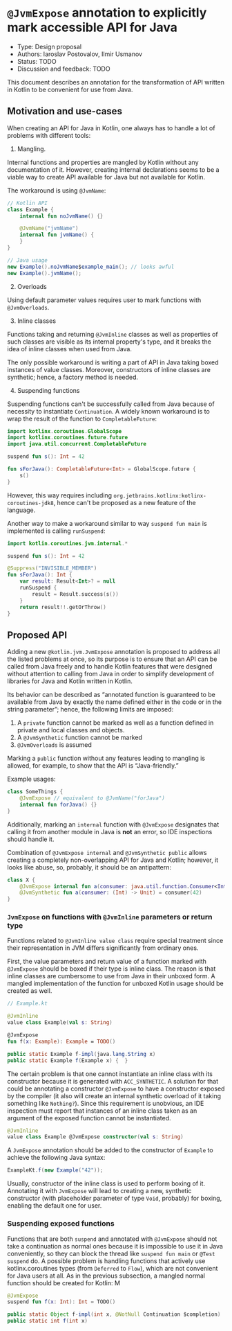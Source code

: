 # `@JvmExpose` annotation to explicitly mark accessible API for Java

* Type: Design proposal
* Authors: Iaroslav Postovalov, Ilmir Usmanov
* Status: TODO
* Discussion and feedback: TODO

This document describes an annotation for the transformation of API written in Kotlin to be convenient for use from Java.

## Motivation and use-cases

When creating an API for Java in Kotlin, one always has to handle a lot of problems with different tools:

1. Mangling.

Internal functions and properties are mangled by Kotlin without any documentation of it.
However,
creating internal declarations seems to be a viable way to create API available for Java but not available for Kotlin.

The workaround is using `@JvmName`:

```kotlin
// Kotlin API
class Example {
    internal fun noJvmName() {}

    @JvmName("jvmName")
    internal fun jvmName() {
    }
}
```

```java
// Java usage
new Example().noJvmName$example_main(); // looks awful
new Example().jvmName();
```

2. Overloads

Using default parameter values requires user to mark functions with `@JvmOverloads`. 

3. Inline classes

Functions taking and returning `@JvmInline` classes as well as properties of such classes are visible as its internal property's type,
and it breaks the idea of inline classes when used from Java.

The only possible workaround is writing a part of API in Java taking boxed instances of value classes.
Moreover, constructors of inline classes are synthetic; hence, a factory method is needed.

4. Suspending functions

Suspending functions can't be successfully called from Java because of necessity to instantiate `Continuation`.
A widely known workaround is to wrap the result of the function to `CompletableFuture`:

```kotlin
import kotlinx.coroutines.GlobalScope
import kotlinx.coroutines.future.future
import java.util.concurrent.CompletableFuture

suspend fun s(): Int = 42

fun sForJava(): CompletableFuture<Int> = GlobalScope.future {
    s()
}
```

However, this way requires including `org.jetbrains.kotlinx:kotlinx-coroutines-jdk8`,
hence can't be proposed as a new feature of the language.

Another way to make a workaround similar to way `suspend fun main` is implemented is calling `runSuspend`:
```kotlin
import kotlin.coroutines.jvm.internal.*

suspend fun s(): Int = 42

@Suppress("INVISIBLE_MEMBER")
fun sForJava(): Int {
    var result: Result<Int>? = null
    runSuspend {
        result = Result.success(s())
    }
    return result!!.getOrThrow()
}
```

## Proposed API

Adding a new `@kotlin.jvm.JvmExpose` annotation is proposed to address all the listed problems at once,
so its purpose is to ensure that an API can be called from Java freely
and to handle Kotlin features
that were designed without attention to calling from Java
in order to simplify development of libraries for Java and Kotlin written in Kotlin.

Its behavior can be described as “annotated function is guaranteed to be available from Java by exactly the name defined either in the code or in the string parameter”; hence, the following limits are imposed:

1. A `private` function cannot be marked as well as a function defined in private and local classes and objects.
2. A `@JvmSynthetic` function cannot be marked
3. `@JvmOverloads` is assumed

Marking a `public` function without any features leading to mangling is allowed, for example, to show that the API is “Java-friendly.”

Example usages:

```kotlin
class SomeThings {
    @JvmExpose // equivalent to @JvmName("forJava")
    internal fun forJava() {}
}
```

Additionally, marking an `internal` function with `@JvmExpose` designates that calling it from another module in Java is **not** an error, so IDE inspections should handle it.

Combination of `@JvmExpose internal` and `@JvmSynthetic public` allows creating a completely non-overlapping API for Java and Kotlin; however, it looks like abuse, so, probably, it should be an antipattern:

```kotlin
class X {
    @JvmExpose internal fun a(consumer: java.util.function.Consumer<Int>) = consumer.accept(42)
    @JvmSynthetic fun a(consumer: (Int) -> Unit) = consumer(42)
}
```

### `JvmExpose` on functions with `@JvmInline` parameters or return type

Functions related to `@JvmInline value class`  require special treatment since their representation in JVM differs significantly from ordinary ones.

First, the value parameters and return value of a function marked with `@JvmExpose` should be boxed if their type is inline class. The reason is that inline classes are cumbersome to use from Java in their unboxed form. A mangled implementation of the function for unboxed Kotlin usage should be created as well.

```kotlin
// Example.kt

@JvmInline
value class Example(val s: String)

@JvmExpose 
fun f(x: Example): Example = TODO()
```

```java
public static Example f-impl(java.lang.String x)
public static Example f(Example x) {  }
```

The certain problem is that one cannot instantiate an inline class with its constructor because it is generated with `ACC_SYNTHETIC`. A solution for that could be annotating a constructor `@JvmExpose`  to have a constructor exposed by the compiler (it also will create an internal synthetic overload of it taking something like `Nothing?`). Since this requirement is unobvious, an IDE inspection must report that instances of an inline class taken as an argument of the exposed function cannot be instantiated.

```kotlin
@JvmInline
value class Example @JvmExpose constructor(val s: String)
```

A `JvmExpose` annotation should be added to the constructor of `Example` to achieve the following Java syntax:

```java
ExampleKt.f(new Example("42"));
```

Usually, constructor of the inline class is used to perform boxing of it.
Annotating it with `JvmExpose` will lead to creating a new,
synthetic constructor (with placeholder parameter of type `Void`, probably) for boxing,
enabling the default one for user. 

### Suspending exposed functions

Functions that are both `suspend` and annotated with `@JvmExpose` should not take a continuation as normal ones
because it is impossible to use it in Java conveniently,
so they can block the thread like `suspend fun main` or `@Test suspend` do.
A possible problem is handling functions that actively use kotlinx.coroutines types (from `Deferred` to `Flow`),
which are not convenient for Java users at all.
As in the previous subsection, a mangled normal function should be created for Kotlin:
М
```kotlin
@JvmExpose 
suspend fun f(x: Int): Int = TODO()
```

```java
public static Object f-impl(int x, @NotNull Continuation $completion)
public static int f(int x)
```
